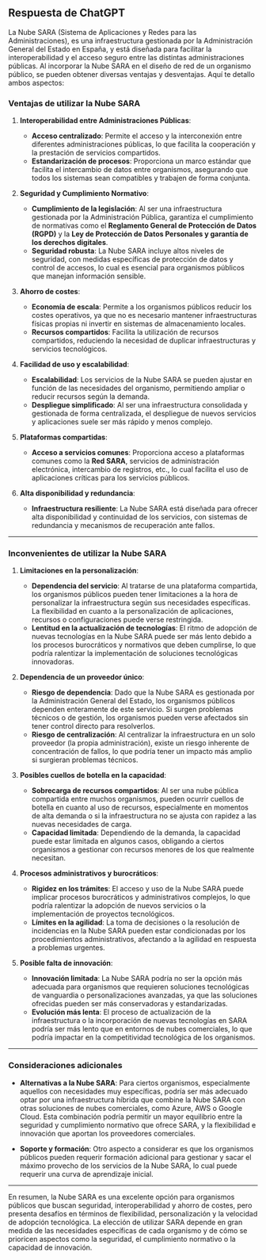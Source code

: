## Respuesta de ChatGPT

La Nube SARA (Sistema de Aplicaciones y Redes para las Administraciones), es una infraestructura gestionada por la Administración General del Estado en España, y está diseñada para facilitar la interoperabilidad y el acceso seguro entre las distintas administraciones públicas. Al incorporar la Nube SARA en el diseño de red de un organismo público, se pueden obtener diversas ventajas y desventajas. Aquí te detallo ambos aspectos:

### **Ventajas de utilizar la Nube SARA**

1. **Interoperabilidad entre Administraciones Públicas**:
   - **Acceso centralizado**: Permite el acceso y la interconexión entre diferentes administraciones públicas, lo que facilita la cooperación y la prestación de servicios compartidos.
   - **Estandarización de procesos**: Proporciona un marco estándar que facilita el intercambio de datos entre organismos, asegurando que todos los sistemas sean compatibles y trabajen de forma conjunta.

2. **Seguridad y Cumplimiento Normativo**:
   - **Cumplimiento de la legislación**: Al ser una infraestructura gestionada por la Administración Pública, garantiza el cumplimiento de normativas como el **Reglamento General de Protección de Datos (RGPD)** y la **Ley de Protección de Datos Personales y garantía de los derechos digitales**.
   - **Seguridad robusta**: La Nube SARA incluye altos niveles de seguridad, con medidas específicas de protección de datos y control de accesos, lo cual es esencial para organismos públicos que manejan información sensible.

3. **Ahorro de costes**:
   - **Economía de escala**: Permite a los organismos públicos reducir los costes operativos, ya que no es necesario mantener infraestructuras físicas propias ni invertir en sistemas de almacenamiento locales.
   - **Recursos compartidos**: Facilita la utilización de recursos compartidos, reduciendo la necesidad de duplicar infraestructuras y servicios tecnológicos.

4. **Facilidad de uso y escalabilidad**:
   - **Escalabilidad**: Los servicios de la Nube SARA se pueden ajustar en función de las necesidades del organismo, permitiendo ampliar o reducir recursos según la demanda.
   - **Despliegue simplificado**: Al ser una infraestructura consolidada y gestionada de forma centralizada, el despliegue de nuevos servicios y aplicaciones suele ser más rápido y menos complejo.

5. **Plataformas compartidas**:
   - **Acceso a servicios comunes**: Proporciona acceso a plataformas comunes como la **Red SARA**, servicios de administración electrónica, intercambio de registros, etc., lo cual facilita el uso de aplicaciones críticas para los servicios públicos.

6. **Alta disponibilidad y redundancia**:
   - **Infraestructura resiliente**: La Nube SARA está diseñada para ofrecer alta disponibilidad y continuidad de los servicios, con sistemas de redundancia y mecanismos de recuperación ante fallos.

---

### **Inconvenientes de utilizar la Nube SARA**

1. **Limitaciones en la personalización**:
   - **Dependencia del servicio**: Al tratarse de una plataforma compartida, los organismos públicos pueden tener limitaciones a la hora de personalizar la infraestructura según sus necesidades específicas. La flexibilidad en cuanto a la personalización de aplicaciones, recursos o configuraciones puede verse restringida.
   - **Lentitud en la actualización de tecnologías**: El ritmo de adopción de nuevas tecnologías en la Nube SARA puede ser más lento debido a los procesos burocráticos y normativos que deben cumplirse, lo que podría ralentizar la implementación de soluciones tecnológicas innovadoras.

2. **Dependencia de un proveedor único**:
   - **Riesgo de dependencia**: Dado que la Nube SARA es gestionada por la Administración General del Estado, los organismos públicos dependen enteramente de este servicio. Si surgen problemas técnicos o de gestión, los organismos pueden verse afectados sin tener control directo para resolverlos.
   - **Riesgo de centralización**: Al centralizar la infraestructura en un solo proveedor (la propia administración), existe un riesgo inherente de concentración de fallos, lo que podría tener un impacto más amplio si surgieran problemas técnicos.

3. **Posibles cuellos de botella en la capacidad**:
   - **Sobrecarga de recursos compartidos**: Al ser una nube pública compartida entre muchos organismos, pueden ocurrir cuellos de botella en cuanto al uso de recursos, especialmente en momentos de alta demanda o si la infraestructura no se ajusta con rapidez a las nuevas necesidades de carga.
   - **Capacidad limitada**: Dependiendo de la demanda, la capacidad puede estar limitada en algunos casos, obligando a ciertos organismos a gestionar con recursos menores de los que realmente necesitan.

4. **Procesos administrativos y burocráticos**:
   - **Rigidez en los trámites**: El acceso y uso de la Nube SARA puede implicar procesos burocráticos y administrativos complejos, lo que podría ralentizar la adopción de nuevos servicios o la implementación de proyectos tecnológicos.
   - **Límites en la agilidad**: La toma de decisiones o la resolución de incidencias en la Nube SARA pueden estar condicionadas por los procedimientos administrativos, afectando a la agilidad en respuesta a problemas urgentes.

5. **Posible falta de innovación**:
   - **Innovación limitada**: La Nube SARA podría no ser la opción más adecuada para organismos que requieren soluciones tecnológicas de vanguardia o personalizaciones avanzadas, ya que las soluciones ofrecidas pueden ser más conservadoras y estandarizadas.
   - **Evolución más lenta**: El proceso de actualización de la infraestructura o la incorporación de nuevas tecnologías en SARA podría ser más lento que en entornos de nubes comerciales, lo que podría impactar en la competitividad tecnológica de los organismos.

---

### **Consideraciones adicionales**

- **Alternativas a la Nube SARA**: Para ciertos organismos, especialmente aquellos con necesidades muy específicas, podría ser más adecuado optar por una infraestructura híbrida que combine la Nube SARA con otras soluciones de nubes comerciales, como Azure, AWS o Google Cloud. Esta combinación podría permitir un mayor equilibrio entre la seguridad y cumplimiento normativo que ofrece SARA, y la flexibilidad e innovación que aportan los proveedores comerciales.

- **Soporte y formación**: Otro aspecto a considerar es que los organismos públicos pueden requerir formación adicional para gestionar y sacar el máximo provecho de los servicios de la Nube SARA, lo cual puede requerir una curva de aprendizaje inicial.

---

En resumen, la Nube SARA es una excelente opción para organismos públicos que buscan seguridad, interoperabilidad y ahorro de costes, pero presenta desafíos en términos de flexibilidad, personalización y la velocidad de adopción tecnológica. La elección de utilizar SARA depende en gran medida de las necesidades específicas de cada organismo y de cómo se prioricen aspectos como la seguridad, el cumplimiento normativo o la capacidad de innovación.